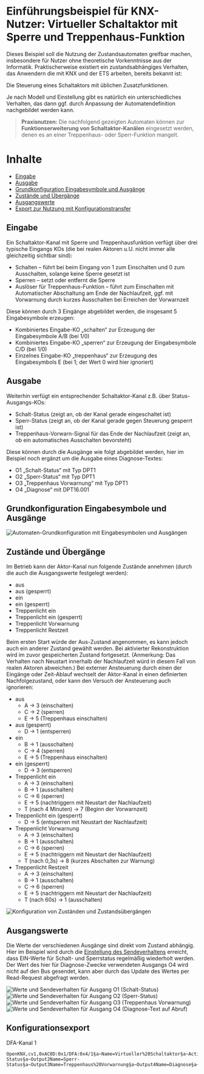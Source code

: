 # Einführungsbeispiel für KNX-Nutzer: Virtueller Schaltaktor mit Sperre und Treppenhaus-Funktion

Dieses Beispiel soll die Nutzung der Zustandsautomaten greifbar machen,
insbesondere für Nutzer ohne theoretische Vorkenntnisse aus der Informatik.
Praktischerweise existiert ein zustandsabhängiges Verhalten, das Anwendern die mit KNX und der ETS arbeiten,
bereits bekannt ist:

Die Steuerung eines Schaltaktors mit üblichen Zusatzfunktionen.

Je nach Modell und Einstellung gibt es natürlich ein unterschiedliches Verhalten,
das dann ggf. durch Anpassung der Automatendefinition nachgebildet werden kann.

> **Praxisnutzen:**
> Die nachfolgend gezeigten Automaten können zur **Funktionserweiterung von Schaltaktor-Kanälen** eingesetzt werden,
> denen es an einer Treppenhaus- oder Sperr-Funktion mangelt.


# Inhalte

* [Eingabe](#eingabe)
* [Ausgabe](#ausgabe)
* [Grundkonfiguration Eingabesymbole und Ausgänge](#grundkonfiguration-eingabesymbole-und-ausgänge)
* [Zustände und Übergänge](#zustände-und-übergänge)
* [Ausgangswerte](#ausgangswerte)
* [Export zur Nutzung mit Konfigurationstransfer](#konfigurationsexport)


## Eingabe

Ein Schaltaktor-Kanal mit Sperre und Treppenhausfunktion verfügt über drei typische Eingangs KOs (die bei realen Aktoren u.U. nicht immer alle gleichzeitig sichtbar sind):

* Schalten – führt bei beim Eingang von 1 zum Einschalten und 0 zum Ausschalten, solange keine Sperre gesetzt ist
* Sperren – setzt oder entfernt die Sperre
* Auslöser für Treppenhaus-Funktion – führt zum Einschalten mit Automatischer Abschaltung am Ende der Nachlaufzeit, ggf. mit Vorwarnung durch kurzes Ausschalten bei Erreichen der Vorwarnzeit

Diese können durch 3 Eingänge abgebildet werden, die insgesamt 5 Eingabesymbole erzeugen:

* Kombiniertes Eingabe-KO „schalten“ zur Erzeugung der Eingabesymbole A/B (bei 1/0)
* Kombiniertes Eingabe-KO „sperren“ zur Erzeugung der Eingabesymbole C/D (bei 1/0)
* Einzelnes Eingabe-KO „treppenhaus“ zur Erzeugung des Eingabesymbols E (bei 1; der Wert 0 wird hier ignoriert)


## Ausgabe

Weiterhin verfügt ein entsprechender Schaltaktor-Kanal z.B. über Status-Ausgangs-KOs:

* Schalt-Status (zeigt an, ob der Kanal gerade eingeschaltet ist)
* Sperr-Status (zeigt an, ob der Kanal gerade gegen Steuerung gesperrt ist)
* Treppenhaus-Vorwarn-Signal für das Ende der Nachlaufzeit (zeigt an, ob ein automatisches Ausschalten bevorsteht)


Diese können durch die Ausgänge wie folgt abgebildet werden, hier im Beispiel noch ergänzt um die Ausgabe eines Diagnose-Textes:

* O1 „Schalt-Status“ mit Typ DPT1
* O2 „Sperr-Status“ mit Typ DPT1
* O3 „Treppenhaus Vorwarnung“ mit Typ DPT1
* O4 „Diagnose“ mit DPT16.001


## Grundkonfiguration Eingabesymbole und Ausgänge

![Automaten-Grundkonfiguration mit Eingabesymbolen und Ausgängen](Beispiel1_VirtuellerAktor/DFA_Beispiel1_VSA_basis_extended_kos.png)


## Zustände und Übergänge

Im Betrieb kann der Aktor-Kanal nun folgende Zustände annehmen (durch die auch die Ausgangswerte festgelegt werden):

* aus
* aus (gesperrt)
* ein
* ein (gesperrt)
* Treppenlicht ein
* Treppenlicht ein (gesperrt)
* Treppenlicht Vorwarnung
* Treppenlicht Restzeit


Beim ersten Start würde der Aus-Zustand angenommen, es kann jedoch auch ein anderer Zustand gewählt werden.
Bei aktivierter Rekonstruktion wird im zuvor gespeicherten Zustand fortgesetzt.
(Anmerkung: Das Verhalten nach Neustart innerhalb der Nachlaufzeit würd in diesem Fall von realen Aktoren abweichen.)
Bei externer Ansteuerung durch einen der Eingänge oder Zeit-Ablauf wechselt der Aktor-Kanal in einen definierten Nachfolgezustand, 
oder kann den Versuch der Ansteuerung auch ignorieren:

* aus
  * A -> 3 (einschalten)
  * C -> 2 (sperren)
  * E -> 5 (Treppenhaus einschalten)
* aus (gesperrt)
  * D -> 1 (entsperren)
* ein
  * B -> 1 (ausschalten)
  * C -> 4 (sperren)
  * E -> 5 (Treppenhaus einschalten)
* ein (gesperrt)
  * D -> 3 (entsperren)
* Treppenlicht ein
  * A -> 3 (einschalten)
  * B -> 1 (ausschalten)
  * C -> 6 (sperren)
  * E -> 5 (nachtriggern mit Neustart der Nachlaufzeit)
  * T (nach 4 Minuten) -> 7 (Beginn der Vorwarnzeit)
* Treppenlicht ein (gesperrt)
  * D -> 5 (entsperren mit Neustart der Nachlaufzeit)
* Treppenlicht Vorwarnung
  * A -> 3 (einschalten)
  * B -> 1 (ausschalten)
  * C -> 6 (sperren)
  * E -> 5 (nachtriggern mit Neustart der Nachlaufzeit)
  * T (nach 0,3s) -> 8 (kurzes Abschalten zur Warnung)
* Treppenlicht Restzeit
  * A -> 3 (einschalten)
  * B -> 1 (ausschalten)
  * C -> 6 (sperren)
  * E -> 5 (nachtriggern mit Neustart der Nachlaufzeit)
  * T (nach 60s) -> 1 (ausschalten)

![Konfiguration von Zuständen und Zustandsübergängen](Beispiel1_VirtuellerAktor/DFA_Beispiel1_VSA_table.png)


## Ausgangswerte

Die Werte der verschiedenen Ausgänge sind direkt vom Zustand abhängig.
Hier im Beispiel wird durch die [Einstellung des Sendeverhaltens](DFA_Applikationsbeschreibung.md#sendeverhalten-je-zustand) erreicht,
dass EIN-Werte für Schalt- und Sperrstatus regelmäßig wiederholt werden.
Der Wert des hier für Diagnose-Zwecke verwendeten Ausgangs O4 wird nicht auf den Bus gesendet, 
kann aber durch das Update des Wertes per Read-Request abgefragt werden.

![Werte und Sendeverhalten für Ausgang O1 (Schalt-Status)](Beispiel1_VirtuellerAktor/DFA_Beispiel1_VSA_O1.png)
![Werte und Sendeverhalten für Ausgang O2 (Sperr-Status)](Beispiel1_VirtuellerAktor/DFA_Beispiel1_VSA_O2.png)
![Werte und Sendeverhalten für Ausgang O3 (Treppenhaus Vorwarnung)](Beispiel1_VirtuellerAktor/DFA_Beispiel1_VSA_O3.png)
![Werte und Sendeverhalten für Ausgang O4 (Diagnose-Text auf Abruf)](Beispiel1_VirtuellerAktor/DFA_Beispiel1_VSA_O4.png)



## Konfigurationsexport

DFA-Kanal 1
```
OpenKNX,cv1,0xAC0D:0x1/DFA:0x4/1§a~Name=Virtueller%20Schaltaktor§a~Active=1§a~StateRestore=1§a~SymbolPairAB=1§a~SymbolPairCD=1§a~SymbolAName:2=schalten§a~SymbolAInput:2=1§a~SymbolCName:2=sperren§a~SymbolCInput:2=1§a~SymbolEName:1=treppenhaus§a~SymbolEInput:1=1§a~Output1Name=Schalt-Status§a~Output2Name=Sperr-Status§a~Output3Name=Treppenhaus%20Vorwarnung§a~Output4Name=Diagnose§a~Output1Dpt=10§a~Output2Dpt=10§a~Output3Dpt=10§a~Output4Dpt=161§a~z01Name=aus§a~z02Name=aus%20(gesperrt)§a~z03Name=ein§a~z04Name=ein%20(gesperrt)§a~z05Name=Treppenlicht%20ein§a~z06Name=Treppenlicht%20ein%20(gesperrt)§a~z07Name=Treppenlicht%20Vorwarnung§a~z08Name=Treppenlicht%20Restzeit§a~d01A=3§a~d01C=2§a~d01E=5§a~z01o1Send=2§a~z01o1Dpt1=0§a~z01o2Send=2§a~z01o2Dpt1=0§a~z01o3Send=2§a~z01o3Dpt1=0§a~z01o4Send=1§a~z01o4Dpt16=AUS§a~d02D=1§a~z02o1Send=2§a~z02o1Dpt1=0§a~z02o2Send=3§a~z02o3Send=2§a~z02o3Dpt1=0§a~z02o4Send=1§a~z02o4Dpt16=Sperre%20AUS§a~d03B=1§a~d03C=4§a~d03E=5§a~z03o1Send=3§a~z03o2Send=2§a~z03o2Dpt1=0§a~z03o3Send=2§a~z03o3Dpt1=0§a~z03o4Send=1§a~z03o4Dpt16=EIN§a~d04D=3§a~z04o1Send=3§a~z04o2Send=3§a~z04o3Send=2§a~z04o3Dpt1=0§a~z04o4Send=1§a~z04o4Dpt16=Sperre%20EIN§a~d05A=3§a~d05B=1§a~d05C=6§a~d05E=5§a~d05T=7§a~d05TBase=1§a~d05TTime=4§a~z05o1Send=3§a~z05o2Send=2§a~z05o2Dpt1=0§a~z05o3Send=2§a~z05o3Dpt1=0§a~z05o4Send=1§a~z05o4Dpt16=Treppe§a~d06D=5§a~z06o1Send=3§a~z06o2Send=3§a~z06o3Send=2§a~z06o3Dpt1=0§a~z06o4Send=1§a~z06o4Dpt16=Sperre%20Treppe§a~d07A=3§a~d07B=1§a~d07C=6§a~d07E=5§a~d07T=8§a~d07TBase=3§a~d07TTime=3§a~z07o1Send=3§a~z07o1Dpt1=0§a~z07o2Send=2§a~z07o2Dpt1=0§a~z07o3Send=2§a~z07o4Send=1§a~z07o4Dpt16=Treppe%20Warn§a~d08A=3§a~d08B=1§a~d08C=6§a~d08E=5§a~d08T=1§a~d08TBase=1§a~d08TTime=1§a~z08o1Send=3§a~z08o2Send=2§a~z08o2Dpt1=0§a~z08o3Send=2§a~z08o4Send=1§a~z08o4Dpt16=Treppe%20Rest§;OpenKNX
```

